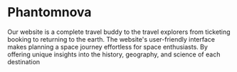 # Phantomnova
Our website is a complete travel buddy to the travel explorers from ticketing booking to returning to the earth. The website's user-friendly interface makes planning a space journey effortless for space enthusiasts. By offering unique insights into the history, geography, and science of each destination
